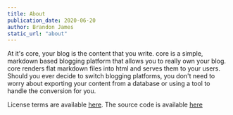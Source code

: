 ```yaml
---
title: About
publication_date: 2020-06-20
author: Brandon James
static_url: "about"
---
```


At it's core, your blog is the content that you write. core is a simple, markdown based blogging platform that allows you to really own your blog. core renders flat markdown files into html and serves them to your users. Should you ever decide to switch blogging platforms, you don't need to worry about exporting your content from a database or using a tool to handle the conversion for you.

License terms are available [here](https://github.com/bjames/core/blob/master/LICENSE).
The source code is available [here](https://github.com/bjames/core)